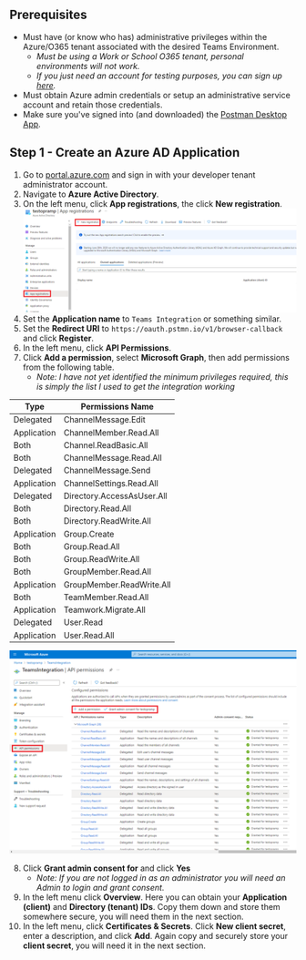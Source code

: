 ## Prerequisites

* Must have (or know who has) administrative privileges within the Azure/O365 tenant associated with the desired Teams Environment.
    * *Must be using a Work or School O365 tenant, personal environments will not work.*
	* *If you just need an account for testing purposes, you can sign up [here](https://developer.microsoft.com/en-us/microsoft-365/dev-program).*
* Must obtain Azure admin credentials or setup an administrative service account and retain those credentials.
* Make sure you've signed into (and downloaded) the [Postman Desktop App](https://www.postman.com/).

## Step 1 - Create an Azure AD Application

1. Go to [portal.azure.com](https://portal.azure.com/) and sign in with your developer tenant administrator account.
2. Navigate to **Azure Active Directory**.
3. On the left menu, click **App registrations**, the click **New registration**.
![app-registrations](images/appregistrations.png)
4. Set the **Application name** to `Teams Integration` or something similar.
5. Set the **Redirect URI** to `https://oauth.pstmn.io/v1/browser-callback` and click **Register**.
6. In the left menu, click **API Permissions**.
7. Click **Add a permission**, select **Microsoft Graph**, then add permissions from the following table.
    * *Note: I have not yet identified the minimum privileges required, this is simply the list I used to get the integration working*
	
| Type        | Permissions Name  |
| ------------- | ------------- |
| Delegated | ChannelMessage.Edit |
| Application | ChannelMember.Read.All |
| Both | Channel.ReadBasic.All |
| Both | ChannelMessage.Read.All |
| Delegated | ChannelMessage.Send |
| Application | ChannelSettings.Read.All |
| Delegated | Directory.AccessAsUser.All |
| Both | Directory.Read.All |
| Both | Directory.ReadWrite.All |
| Application | Group.Create |
| Both | Group.Read.All |
| Both | Group.ReadWrite.All |
| Both | GroupMember.Read.All |
| Application | GroupMember.ReadWrite.All |
| Both | TeamMember.Read.All |
| Application | Teamwork.Migrate.All |
| Delegated | User.Read |
| Application | User.Read.All |

![app-permissions](images/apppermissions.png)

8. Click **Grant admin consent for** and click **Yes**
    * *Note: If you are not logged in as an administrator you will need an Admin to login and grant consent.*
9. In the left menu click **Overview**.  Here you can obtain your **Application (client)** and **Directory (tenant) IDs**.  Copy them down and store them somewhere secure, you will need them in the next section.
10. In the left menu, click **Certificates & Secrets**.  Click **New client secret**, enter a description, and click **Add**.  Again copy and securely store your **client secret**, you will need it in the next section.